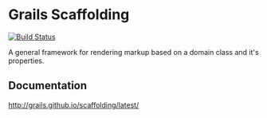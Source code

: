 # Grails Scaffolding

[![Build Status](https://travis-ci.org/grails/scaffolding.svg?branch=master)](https://travis-ci.org/grails/scaffolding)

A general framework for rendering markup based on a domain class and it's properties.

## Documentation

http://grails.github.io/scaffolding/latest/



